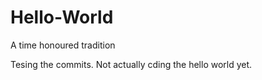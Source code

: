 # Hello-World
A time honoured tradition

Tesing the commits. Not actually cding the hello world yet.
